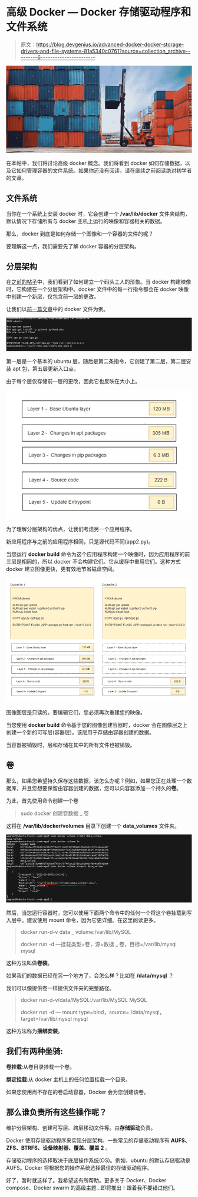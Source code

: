 # 高级 Docker — Docker 存储驱动程序和文件系统

> 原文：<https://blog.devgenius.io/advanced-docker-docker-storage-drivers-and-file-systems-81a5340c0761?source=collection_archive---------6----------------------->

![](img/6f826f2233362bd12acc682c64683df0.png)

在本帖中，我们将讨论高级 docker 概念。我们将看到 docker 如何存储数据，以及它如何管理容器的文件系统。如果你还没有阅读，请在继续之前阅读绝对初学者的文章。

## 文件系统

当你在一个系统上安装 docker 时，它会创建一个 **/var/lib/docker** 文件夹结构，默认情况下存储所有与 docker 主机上运行的映像和容器相关的数据。

那么，docker 到底是如何存储一个图像和一个容器的文件的呢？

要理解这一点，我们需要先了解 docker 容器的分层架构。

## 分层架构

在[之前的帖子](https://yonatan-merkebu.medium.com/docker-for-the-absolute-beginner-8c6dbcd71e4b)中，我们看到了如何建立一个码头工人的形象。当 docker 构建映像时，它构建在一个分层架构中。docker 文件中的每一行指令都会在 docker 映像中创建一个新层，仅包含前一层的更改。

让我们以[前一篇文章](https://yonatan-merkebu.medium.com/docker-for-the-absolute-beginner-8c6dbcd71e4b)中的 docker 文件为例。

![](img/7c91088037e3a33e68389ffba23df665.png)

第一层是一个基本的 ubuntu 层，随后是第二条指令，它创建了第二层，第二层安装 apt 包，第五层更新入口点。

由于每个层仅存储前一层的更改，因此它也反映在大小上。

![](img/5f6e583e8f7532a91b0213f1bc83d200.png)

为了理解分层架构的优点，让我们考虑另一个应用程序。

新应用程序与之前的应用程序相同，只是源代码不同(app2.py)。

当您运行 **docker build** 命令为这个应用程序构建一个映像时，因为应用程序的前三层是相同的，所以 docker 不会构建它们。它从缓存中重用它们。这种方式 docker 建立图像更快，更有效地节省磁盘空间。

![](img/749c25d113224ccdb3d04397fc6fc7bf.png)

图像图层是只读的。要编辑它们，您必须再次重建您的映像。

当您使用 **docker build** 命令基于您的图像创建容器时，docker 会在图像层之上创建一个新的可写层(容器层)。该层用于存储由容器创建的数据。

当容器被销毁时，层和存储在其中的所有文件也被销毁。

## 卷

那么，如果您希望持久保存这些数据，该怎么办呢？例如，如果您正在处理一个数据库，并且您想要保留由容器创建的数据，您可以向容器添加一个持久的**卷**。

为此，首先使用命令创建一个卷

> sudo docker 创建卷数据 _ 卷

这将在 **/var/lib/docker/volumes** 目录下创建一个 **data_volumes** 文件夹。

![](img/36e9ed0f06c2c1e59ec41ae10498fdec.png)

然后，当您运行容器时，您可以使用下面两个命令中的任何一个将这个卷挂载到写入层中。建议使用 mount 命令，因为它更详细。在这里阅读更多。

> docker run-d-v data _ volume:/var/lib/MySQL
> 
> docker run -d —挂载类型=卷，源=数据 _ 卷，目标=/var/lib/mysql mysql

这种方法叫做**卷装**。

如果我们的数据已经在另一个地方了，会怎么样？比如在 **/data/mysql** ？

我们可以像提供卷一样提供文件夹的完整路径。

> docker run-d-v/data/MySQL:/var/lib/MySQL MySQL
> 
> docker run -d — mount type=bind，source= /data/mysql，target=/var/lib/mysql mysql

这种方法称为**捆绑安装**。

## 我们有两种坐骑:

**卷挂载**:从卷目录挂载一个卷。

**绑定挂载**:从 docker 主机上的任何位置挂载一个目录。

如果您使用尚不存在的卷启动容器，Docker 会为您创建该卷。

## 那么谁负责所有这些操作呢？

维护分层架构、创建可写层、跨层移动文件等。由**存储驱动**负责。

Docker 使用存储驱动程序来实现分层架构。一些常见的存储驱动程序有 **AUFS、ZFS、BTRFS、设备映射器、覆盖、覆盖 2** 。

存储驱动程序的选择取决于底层操作系统(OS)。例如，ubuntu 的默认存储驱动是 AUFS。Docker 将根据您的操作系统选择最佳的存储驱动程序。

好了，暂时就这样了。我希望这有所帮助。更多关于 Docker、Docker compose、Docker swarm 的高级主题…即将推出！跟着我不要错过他们。